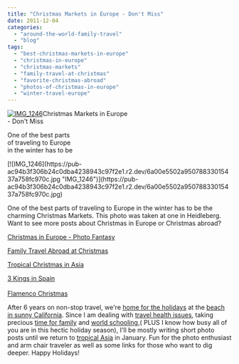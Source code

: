 ```yaml
---
title: "Christmas Markets in Europe - Don't Miss"
date: 2011-12-04
categories: 
  - "around-the-world-family-travel"
  - "blog"
tags: 
  - "best-christmas-markets-in-europe"
  - "christmas-in-europe"
  - "christmas-markets"
  - "family-travel-at-christmas"
  - "favorite-christmas-abroad"
  - "photos-of-christmas-in-europe"
  - "winter-travel-europe"
---
```


[![IMG_1246](https://pub-ac94b3f306b24c0dba4238943c97f2e1.r2.dev/6a00e5502a95078833015437a758ac970c.jpg "IMG_1246")](https://pub-ac94b3f306b24c0dba4238943c97f2e1.r2.dev/6a00e5502a95078833015437a758ac970c.jpg)Christmas Markets in Europe  
\- Don't Miss

One of the best parts  
of traveling to Europe  
in the winter has to be

<!--more--> [![IMG_1246](https://pub-ac94b3f306b24c0dba4238943c97f2e1.r2.dev/6a00e5502a95078833015437a758fc970c.jpg "IMG_1246")](https://pub-ac94b3f306b24c0dba4238943c97f2e1.r2.dev/6a00e5502a95078833015437a758fc970c.jpg)  
  

One of the best parts of traveling to Europe in the winter has to be the charming Christmas Markets. This photo was taken at one in Heidleberg. Want to see more posts about Christmas in Europe or Christmas abroad?  
  
[Christmas in Europe - Photo Fantasy](http://soultravelers3new.local/2009/12/christmas-in-europe-a-photo-fantasy-germany-xmas-markets-uk-scandinavia-nordic-holiday.html "christmas in Europe photo fantasy")  
  
[Family Travel Abroad at Christmas](http://soultravelers3new.local/2009/12/how-to-enjoy-family-travel-abroad-at-christmas-digital-nomad-4hww-extended-travel-holidays.html "family travel abroad at Christmas")  
  
[Tropical Christmas in Asia](http://soultravelers3new.local/2010/12/tropical-christmas-abroad-in-asia.html "tropical Christmas in Asia")  
  
[3 Kings in Spain  
](http://soultravelers3new.local/2010/01/3-kings-in-spain-andalusia-festival-tradition-white-village-christmas-epiphany-12th-night.html "3 kings in Spain")  
[Flamenco Christmas](http://soultravelers3new.local/2006/12/flamenco-christ.html "Flamenco Christmas")  
  
  
After 6 years on non-stop travel, we're [home for the holidays](http://soultravelers3new.local/2011/11/home-for-the-holidays.html "home for the holidays") at the [beach in sunny California](http://soultravelers3new.local/2011/01/homeaway-santa-cruz-beach-house-vacation-rental-review-best-family-friendly-lodging.html "beach in sunny california"). Since I am dealing with [travel health issues](http://soultravelers3new.local/2011/09/travel-health-secrets-for-long-term-digital-nomads.html "travel health"), taking precious [time for family](http://soultravelers3new.local/2010/12/mourning-while-traveling-tribute-to-al-grief-and-travel-deathdying-at-a-distance.html "time for family") and [world schooling](http://soultravelers3new.local/2010/03/long-term-family-travel-homeschool-roadschool-world-school-digitalnomad-lifestyle-design-virtual-.html "world schooling"),( PLUS I know how busy all of you are in this hectic holiday season), I'll be mostly writing short photo posts until we return to [tropical Asia](http://soultravelers3new.local/2011/01/tropical-winter-home-in-penang-malaysia-location-indenpendent-digital-nomad-long-term-travel-tips-.html "tropical asia") in January. Fun for the photo enthusiast and arm chair traveler as well as some links for those who want to dig deeper. Happy Holidays!

